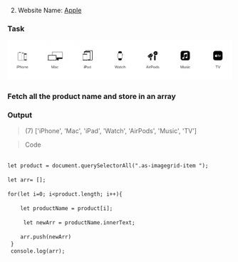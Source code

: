 2. Website Name: [Apple](https://support.apple.com/en-in)

### Task

![Store](./Picture_3.png)

### Fetch all the product name and store in an array

### Output

>(7) ['iPhone', 'Mac', 'iPad', 'Watch', 'AirPods', 'Music', 'TV']

> Code

```

let product = document.querySelectorAll(".as-imagegrid-item ");

let arr= [];

for(let i=0; i<product.length; i++){
    
    let productName = product[i];
 
     let newArr = productName.innerText;

    arr.push(newArr)
 }
 console.log(arr);

```
